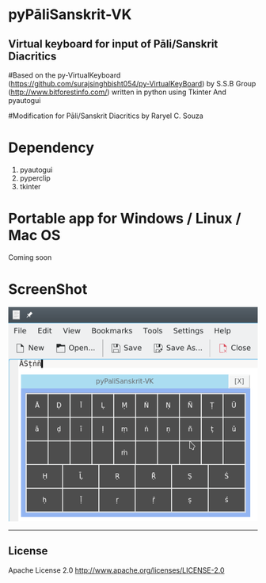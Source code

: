 # pyPāliSanskrit-VK
## Virtual keyboard for input of Pāli/Sanskrit Diacritics
#Based on the py-VirtualKeyboard (https://github.com/surajsinghbisht054/py-VirtualKeyBoard) by S.S.B Group (http://www.bitforestinfo.com/) written in python using Tkinter And pyautogui

#Modification for Pāli/Sanskrit Diacritics by Raryel C. Souza

# Dependency

1. pyautogui
2. pyperclip
3. tkinter

# Portable app for Windows / Linux / Mac OS
Coming soon

# ScreenShot

![pyPaliSanskrit-VK Screenshot 1](screenshots/screenshot1.png?raw=true "pyPaliSanskrit-VK")

----

## License

Apache License 2.0
http://www.apache.org/licenses/LICENSE-2.0
